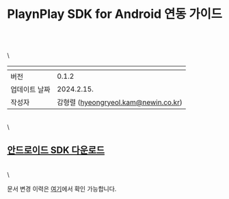 # PlaynPlay SDK for Android 연동 가이드

\
\
\
\

| <!-- -->    | <!-- --> |
|-------------|----------|
| 버전    | 0.1.2    |
| 업데이트 날짜 | 2024.2.15. |
| 작성자     | 감형렬 (hyeongryeol.kam@newin.co.kr) |

\
\

## [안드로이드 SDK 다운로드](http://app.playnplay.com/sdks/latest/NPlayerSDKSample-android.zip)

\
\

문서 변경 이력은 [여기](./revision_history/home.md)에서 확인 가능합니다.
